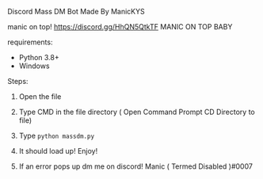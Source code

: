Discord Mass DM Bot Made By ManicKYS

manic on top!  https://discord.gg/HhQN5QtkTF          MANIC ON TOP BABY

requirements:
- Python 3.8+
- Windows 

Steps:

1. Open the file

2. Type CMD in the file directory ( Open Command Prompt CD Directory to file)

3. Type `python massdm.py`

4. It should load up! Enjoy!

5. If an error pops up dm me on discord!     Manic ( Termed Disabled )#0007
